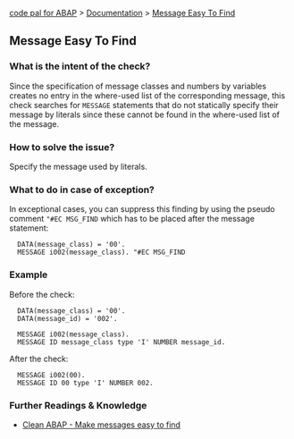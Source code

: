 [code pal for ABAP](../../README.md) > [Documentation](../check_documentation.md) > [Message Easy To Find](message-easy-to-find.md)

## Message Easy To Find

### What is the intent of the check?

Since the specification of message classes and numbers by variables creates no entry in the where-used list of the corresponding message, this check searches for `MESSAGE` statements that do not statically specify their message by literals since these cannot be found in the where-used list of the message.

### How to solve the issue?

Specify the message used by literals.

### What to do in case of exception?

In exceptional cases, you can suppress this finding by using the pseudo comment `"#EC MSG_FIND` which has to be placed after the message statement:

```abap
  DATA(message_class) = '00'.
  MESSAGE i002(message_class). "#EC MSG_FIND
```

### Example

Before the check:

```abap
  DATA(message_class) = '00'.
  DATA(message_id) = '002'.

  MESSAGE i002(message_class).
  MESSAGE ID message_class type 'I' NUMBER message_id.
```

After the check:

```abap
  MESSAGE i002(00).
  MESSAGE ID 00 type 'I' NUMBER 002.
```

### Further Readings & Knowledge

* [Clean ABAP - Make messages easy to find](https://github.com/SAP/styleguides/blob/main/clean-abap/CleanABAP.md#make-messages-easy-to-find)
